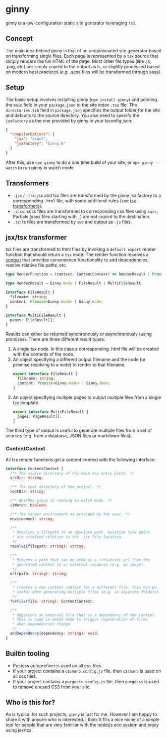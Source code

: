 # ginny

ginny is a low-configuration static site generator leveraging `tsx`.

## Concept

The main idea behind ginny is that of an unopinionated site generator based on transforming single files. Each page is represented by a `tsx` source that simply renders the full HTML of the page. Most other file types (like .js, .png, etc) are simply copied to the output as is, or slightly processed based on modern best practices (e.g. .scss files will be transformed through sass).

## Setup

The basic setup involves installing ginny (`npm install ginny`) and pointing the `main` field in your `package.json` to the site index `.tsx` file. The `directories.lib` field in `package.json` specifies the output folder for the site and defaults to the source directory. You also need to specify the `jsxFactory` as the one provided by ginny in your tsconfig.json:

```json
{
  "compilerOptions": {
    "jsx": "react",
    "jsxFactory": "Ginny.h"
  }
}
```

After this, use `npx ginny` to do a one time build of your site, or `npx ginny --watch` to run ginny in watch mode.

## Transformers

- `.jsx` / `.tsx`: jsx and tsx files are transformed by the ginny jsx factory to a corresponding `.html` file, with some additional rules (see [tsx transformers](#tsx-transformer)).
- `.scss`: scss files are transformed to corresponding css files using `sass`. Partials (sass files starting with `_`) are not copied to the destination.
- `.ts`: ts files are transformed by `swc` and output as `.js` files.

## jsx/tsx transformer

tsx files are transformed to html files by invoking a `default export` render function that should return a `tsx` node. The render function receives a [context](#contentcontext) that provides convenience functionality to add dependencies, resolve relative file paths, etc.

```ts
type RenderFunction = (context: ContentContext) => RenderResult | Promise<RenderResult>;

type RenderResult = Ginny.Node | FileResult | MultiFileResult;

interface FileResult {
  filename: string;
  content: Promise<Ginny.Node> | Ginny.Node;
}

interface MultiFileResult {
  pages: FileResult[];
}
```

Results can either be returned synchronously or asynchronously (using promises). There are three different result types:

1. A single tsx node. In this case a corresponding .html file will be created with the contents of the node.
2. An object specifying a different output filename and the node (or promise resolving to a node) to render to that filename.
   ```ts
   export interface FileResult {
     filename: string;
     content: Promise<Ginny.Node> | Ginny.Node;
   }
   ```
3. An object specifying multiple pages to output multiple files from a single tsx template.
   ```ts
   export interface MultiFileResult {
     pages: PageResult[];
   }
   ```

The third type of output is useful to generate multiple files from a set of sources (e.g. from a database, JSON files or markdown files).

### ContentContext

All tsx render functions get a content context with the following interface:

```ts
interface ContentContext {
  /** The source directory of the main tsx entry point. */
  srcDir: string;

  /** The root directory of the project. */
  rootDir: string;

  /** Whether ginny is running in watch mode. */
  isWatch: boolean;

  /** The target environment as provided by the user. */
  environment: string;

  /**
   * Resolves a filepath to an absolute path. Relative file paths
   * are resolved relative to the .tsx file location.
   */
  resolve(filepath: string): string;

  /**
   * Returns a path that can be used as a (relative) url from the
   * generated content to an external resource (e.g. an image).
   */
  url(path: string): string;

  /**
   * Creates a new content context for a different file. This can be
   * useful when generating multiple files (e.g. in separate folders).
   */
  forFile(file: string): ContentContext;

  /**
   * Registers an external file that is a dependency of the content.
   * This is used in watch mode to trigger regeneration of files
   * when dependencies change.
   */
  addDependency(dependency: string): void;
}
```

## Builtin tooling

- Postcss autoprefixer is used on all css files.
- If your project contains a `cssnano.config.js` file, then `cssnano` is used on all css files.
- If your project contains a `purgecss.config.js` file, then `purgecss` is used to remove unused CSS from your site.

## Who is this for?

As is typical for such projects, `ginny` is just for me. However I am happy to share it with anyone who is interested. I think it fills a nice niche of a simple tool for people that are very familiar with the node/js eco system and enjoy using jsx/tsx.
